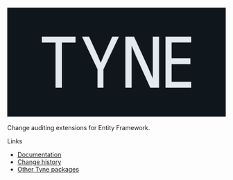 ![Tyne logo](https://raw.githubusercontent.com/alexnoddings/Tyne/main/assets/logo-letterbox.svg)

Change auditing extensions for Entity Framework.

Links
- [Documentation](https://alexnoddings.github.io/Tyne/docs/packages/Tyne.EntityFramework.ChangeAuditing.html)
- [Change history](https://alexnoddings.github.io/Tyne/docs/changes/index.html)
- [Other Tyne packages](https://alexnoddings.github.io/Tyne/docs/packages/index.html)
